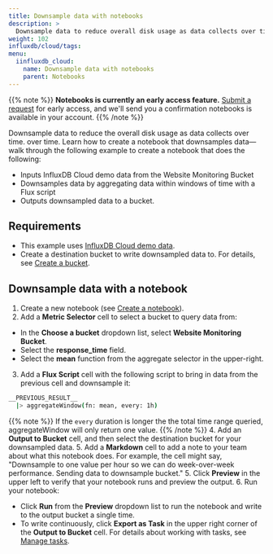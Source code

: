 ```yaml
---
title: Downsample data with notebooks
description: >
  Downsample data to reduce overall disk usage as data collects over time.
weight: 102
influxdb/cloud/tags:
menu:
  iinfluxdb_cloud:
    name: Downsample data with notebooks
    parent: Notebooks
---
```

{{% note %}}
**Notebooks is currently an early access feature.**
[Submit a request](https://w2.influxdata.com/notebooks-early-access/ ) for early access, and we'll send you a confirmation notebooks is available in your account.
{{% /note %}}

Downsample data to reduce the overall disk usage as data collects over time. over time.
Learn how to create a notebook that downsamples data—walk through the following example to create a notebook that does the following:

- Inputs InfluxDB Cloud demo data from the Website Monitoring Bucket
- Downsamples data by aggregating data within windows of time with a Flux script
- Outputs downsampled data to a bucket.

## Requirements

- This example uses [InfluxDB Cloud demo data](/influxdb/cloud/reference/sample-data/#influxdb-cloud-demo-data).
- Create a destination bucket to write downsampled data to. For details, see [Create a bucket](/influxdb/cloud/organizations/buckets/create-bucket/).

## Downsample data with a notebook

1. Create a new notebook (see [Create a notebook](/influxdb/cloud/notebooks/create-notebook/)).
2. Add a **Metric Selector** cell to select a bucket to query data from:
  - In the **Choose a bucket** dropdown list, select **Website Monitoring Bucket**.
  - Select the **response_time** field.
  - Select the **mean** function from the aggregate selector in the upper-right.
3. Add a **Flux Script** cell with the following script to bring in data from the previous cell and downsample it:
  ```sh
  __PREVIOUS_RESULT__
    |> aggregateWindow(fn: mean, every: 1h)
  ```
  {{% note %}}
   If the `every` duration is longer the the total time range queried, aggregateWindow will only return one value.
  {{% /note %}}
4. Add an **Output to Bucket** cell, and then select the destination bucket for your downsampled data.
5. Add a **Markdown** cell to add a note to your team about what this notebook does. For example, the cell might say, "Downsample to one value per hour so we can do week-over-week performance. Sending data to downsample bucket."
5. Click **Preview** in the upper left to verify that your notebook runs and preview the output.
6. Run your notebook:
  - Click **Run** from the **Preview** dropdown list to run the notebook and write to the output bucket a single time.
  - To write continuously, click **Export as Task** in the upper right corner of the **Output to Bucket** cell. For details about working with tasks, see [Manage tasks](/influxdb/cloud/process-data/manage-tasks/).
